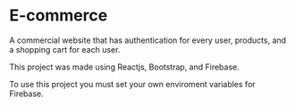 # E-commerce

A commercial website that has authentication for every user, products, and a shopping cart for each user.

This project was made using Reactjs, Bootstrap, and Firebase.

To use this project you must set your own enviroment variables for Firebase.
